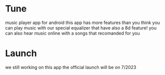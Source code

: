 # Tune
music player app for android
this app has more features than you think
you can play music with our special equalizer that have also a 8d feature!
you can also hear music online with a songs that recomanded for you
# Launch
we still working on this app the official launch will be on 7/2023

